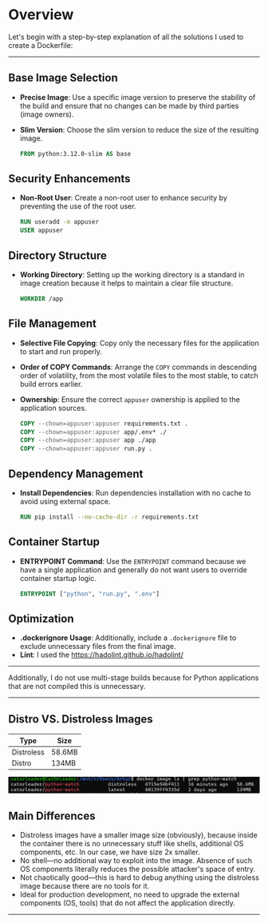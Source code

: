 # Overview

Let's begin with a step-by-step explanation of all the solutions I used to create a Dockerfile:

---

## Base Image Selection

- **Precise Image**: Use a specific image version to preserve the stability of the build and ensure that no changes can
  be made by third parties (image owners).
- **Slim Version**: Choose the slim version to reduce the size of the resulting image.

  ```dockerfile
  FROM python:3.12.0-slim AS base
  ```

## Security Enhancements

- **Non-Root User**: Create a non-root user to enhance security by preventing the use of the root user.

  ```dockerfile
  RUN useradd -m appuser
  USER appuser
  ```

## Directory Structure

- **Working Directory**: Setting up the working directory is a standard in image creation because it helps to maintain a
  clear file structure.

  ```dockerfile
  WORKDIR /app
  ```

## File Management

- **Selective File Copying**: Copy only the necessary files for the application to start and run properly.
- **Order of COPY Commands**: Arrange the `COPY` commands in descending order of volatility, from the most volatile
  files to the most stable, to catch build errors earlier.
- **Ownership**: Ensure the correct `appuser` ownership is applied to the application sources.

  ```dockerfile
  COPY --chown=appuser:appuser requirements.txt .
  COPY --chown=appuser:appuser app/.env* ./
  COPY --chown=appuser:appuser app ./app
  COPY --chown=appuser:appuser run.py .
  ```

## Dependency Management

- **Install Dependencies**: Run dependencies installation with no cache to avoid using external space.

  ```dockerfile
  RUN pip install --no-cache-dir -r requirements.txt
  ```

## Container Startup

- **ENTRYPOINT Command**: Use the `ENTRYPOINT` command because we have a single application and generally do not want
  users to override container startup logic.

  ```dockerfile
  ENTRYPOINT ["python", "run.py", ".env"]
  ```

## Optimization

- **.dockerignore Usage**: Additionally, include a `.dockerignore` file to exclude unnecessary files from the final
  image.
- **Lint**: I used the <https://hadolint.github.io/hadolint/>

---

Additionally, I do not use multi-stage builds because for Python applications that are not compiled
this is unnecessary.

---

## Distro VS. Distroless Images

| Type       | Size   |
|------------|--------|
| Distroless | 58.6MB |
| Distro     | 134MB  |

![img.png](res/pushed_images.png)

## Main Differences

- Distroless images have a smaller image size (obviously), because inside the container there is no unnecessary stuff like shells,
  additional OS components, etc. In our case, we have size 2x smaller.
- No shell—no additional way to exploit into the image. Absence of such OS components literally reduces the possible attacker's space of entry.
- Not chaotically good—this is hard to debug anything using the distroless image because there are no tools for it.
- Ideal for production development, no need to upgrade the external components (OS, tools) that do not affect the application directly.

---
